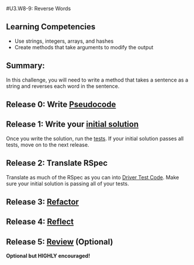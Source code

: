 #U3.W8-9: Reverse Words

## Learning Competencies
- Use strings, integers, arrays, and hashes
- Create methods that take arguments to modify the output

## Summary:

In this challenge, you will need to write a method that takes a sentence as a string and reverses each word in the sentence.

## Release 0: Write [Pseudocode](https://github.com/dev-academy-phase0/phase-0-handbook/blob/master/coding-references/pseudocode.md)

## Release 1: Write your [initial solution](https://github.com/dev-academy-phase0/phase-0-handbook/blob/master/coding-references/initial-solution.md)

Once you write the solution, run the [tests](reverse_words_spec.rb). If your initial solution passes all tests, move on to the next release.

## Release 2: Translate RSpec
Translate as much of the RSpec as you can into [Driver Test Code](https://github.com/dev-academy-phase0/phase-0-handbook/blob/master/coding-references/driver-code.md). Make sure your initial solution is passing all of your tests.

## Release 3: [Refactor](https://github.com/dev-academy-phase0/phase-0-handbook/blob/master/coding-references/refactoring.md)

## Release 4: [Reflect](https://github.com/dev-academy-phase0/phase-0-handbook/blob/master/coding-references/reflection-guidelines.md)

## Release 5: [Review](https://github.com/dev-academy-phase0/phase-0-handbook/blob/master/coding-references/review.md) (Optional)
**Optional but HIGHLY encouraged!**
